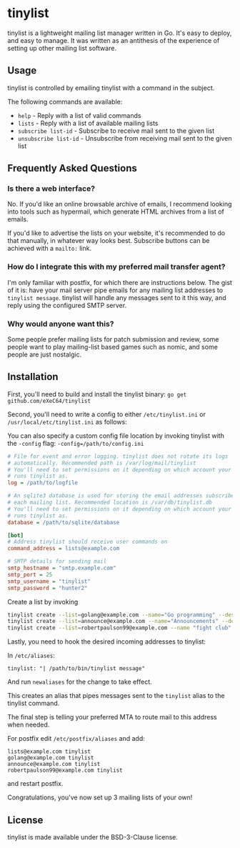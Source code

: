 tinylist
========

tinylist is a lightweight mailing list manager written in Go. It's easy to
deploy, and easy to manage. It was written as an antithesis of the experience
of setting up other mailing list software.

Usage
-----

tinylist is controlled by emailing tinylist with a command in the subject.

The following commands are available:

* `help` - Reply with a list of valid commands
* `lists` - Reply with a list of available mailing lists
* `subscribe list-id` - Subscribe to receive mail sent to the given list
* `unsubscribe list-id` - Unsubscribe from receiving mail sent to the given list

Frequently Asked Questions
--------------------------

### Is there a web interface?

No. If you'd like an online browsable archive of emails, I recommend looking
into tools such as hypermail, which generate HTML archives from a list of
emails.

If you'd like to advertise the lists on your website, it's recommended to do
that manually, in whatever way looks best. Subscribe buttons can be achieved
with a `mailto:` link.

### How do I integrate this with my preferred mail transfer agent?

I'm only familiar with postfix, for which there are instructions below. The
gist of it is: have your mail server pipe emails for any mailing list addresses
to `tinylist message`. tinylist will handle any messages sent to it this way,
and reply using the configured SMTP server.

### Why would anyone want this?

Some people prefer mailing lists for patch submission and review, some people
want to play mailing-list based games such as nomic, and some people are just
nostalgic.

Installation
------------

First, you'll need to build and install the tinylist binary:
`go get github.com/eXeC64/tinylist`

Second, you'll need to write a config to either `/etc/tinylist.ini`
or `/usr/local/etc/tinylist.ini` as follows:

You can also specify a custom config file location by invoking tinylist
with the `-config` flag: `-config=/path/to/config.ini`

```ini
# File for event and error logging. tinylist does not rotate its logs
# automatically. Recommended path is /var/log/mail/tinylist
# You'll need to set permissions on it depending on which account your MTA
# runs tinylist as.
log = /path/to/logfile

# An sqlite3 database is used for storing the email addresses subscribed to
# each mailing list. Recommended location is /var/db/tinylist.db
# You'll need to set permissions on it depending on which account your MTA
# runs tinylist as.
database = /path/to/sqlite/database

[bot]
# Address tinylist should receive user commands on
command_address = lists@example.com

# SMTP details for sending mail
smtp_hostname = "smtp.example.com"
smtp_port = 25
smtp_username = "tinylist"
smtp_password = "hunter2"
```

Create a list by invoking
```bash
tinylist create --list=golang@example.com --name="Go programming" --description="General discussion of Go programming" --bcc archive@example.com --bcc datahoarder@example.com
tinylist create --list=announce@example.com --name="Announcements" --description="Important announcements" --poster admin@example.com --poster moderator@example.com
tinylist create --list=robertpaulson99@example.com --name "fight club" --flag subscribers_only --flag hidden
```

Lastly, you need to hook the desired incoming addresses to tinylist:

In `/etc/aliases`:
```
tinylist: "| /path/to/bin/tinylist message"
```

And run `newaliases` for the change to take effect.

This creates an alias that pipes messages sent to the `tinylist` alias to the
tinylist command.

The final step is telling your preferred MTA to route mail to this address
when needed.

For postfix edit `/etc/postfix/aliases` and add:
```
lists@example.com tinylist
golang@example.com tinylist
announce@example.com tinylist
robertpaulson99@example.com tinylist
```
and restart postfix.

Congratulations, you've now set up 3 mailing lists of your own!

License
-------

tinylist is made available under the BSD-3-Clause license.
